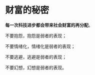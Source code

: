 # 财富的秘密

**每一次科技进步都会带来社会财富的再分配**。

不要抱怨，抱怨是弱者的表现；

不要情绪化，情绪化是弱者的表现；

不要逃避，逃避是弱者的表现；

不要幻想，幻想是弱者的表现。

